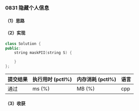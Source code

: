 ### 0831 隐藏个人信息

#### （1）思路

#### （2）实现

```cpp
class Solution {
public:
    string maskPII(string S) {

    }
};
```

| 提交结果 | 执行用时 (pctl%) | 内存消耗 (pctl%) | 语言 |
|:---------|:-----------------|:-----------------|:-----|
| 通过     |  ms (%)   |  MB (%)  | cpp  |

#### （3）收获
